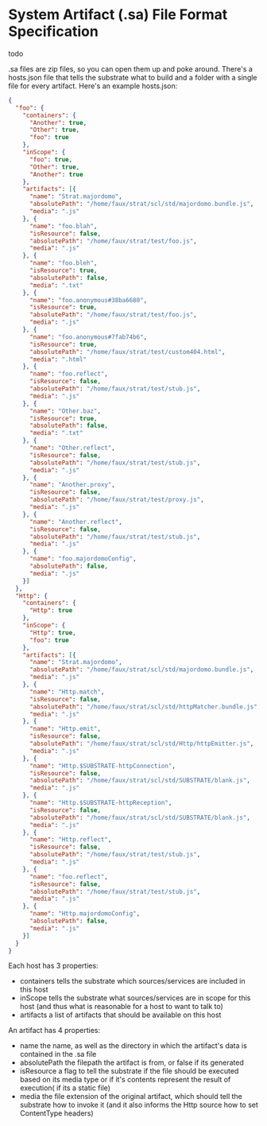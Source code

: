 # System Artifact (.sa) File Format Specification

todo

.sa files are zip files, so you can open them up and poke around.  There's a hosts.json file that tells the substrate what to build and a folder with a single file for every artifact.  Here's an example hosts.json:

```json
{
  "foo": {
    "containers": {
      "Another": true,
      "Other": true,
      "foo": true
    },
    "inScope": {
      "foo": true,
      "Other": true,
      "Another": true
    },
    "artifacts": [{
      "name": "Strat.majordomo",
      "absolutePath": "/home/faux/strat/scl/std/majordomo.bundle.js",
      "media": ".js"
    }, {
      "name": "foo.blah",
      "isResource": false,
      "absolutePath": "/home/faux/strat/test/foo.js",
      "media": ".js"
    }, {
      "name": "foo.bleh",
      "isResource": true,
      "absolutePath": false,
      "media": ".txt"
    }, {
      "name": "foo.anonymous#38ba6680",
      "isResource": true,
      "absolutePath": "/home/faux/strat/test/foo.js",
      "media": ".js"
    }, {
      "name": "foo.anonymous#7fab74b6",
      "isResource": true,
      "absolutePath": "/home/faux/strat/test/custom404.html",
      "media": ".html"
    }, {
      "name": "foo.reflect",
      "isResource": false,
      "absolutePath": "/home/faux/strat/test/stub.js",
      "media": ".js"
    }, {
      "name": "Other.baz",
      "isResource": true,
      "absolutePath": false,
      "media": ".txt"
    }, {
      "name": "Other.reflect",
      "isResource": false,
      "absolutePath": "/home/faux/strat/test/stub.js",
      "media": ".js"
    }, {
      "name": "Another.proxy",
      "isResource": false,
      "absolutePath": "/home/faux/strat/test/proxy.js",
      "media": ".js"
    }, {
      "name": "Another.reflect",
      "isResource": false,
      "absolutePath": "/home/faux/strat/test/stub.js",
      "media": ".js"
    }, {
      "name": "foo.majordomoConfig",
      "absolutePath": false,
      "media": ".js"
    }]
  },
  "Http": {
    "containers": {
      "Http": true
    },
    "inScope": {
      "Http": true,
      "foo": true
    },
    "artifacts": [{
      "name": "Strat.majordomo",
      "absolutePath": "/home/faux/strat/scl/std/majordomo.bundle.js",
      "media": ".js"
    }, {
      "name": "Http.match",
      "isResource": false,
      "absolutePath": "/home/faux/strat/scl/std/httpMatcher.bundle.js",
      "media": ".js"
    }, {
      "name": "Http.emit",
      "isResource": false,
      "absolutePath": "/home/faux/strat/scl/std/Http/httpEmitter.js",
      "media": ".js"
    }, {
      "name": "Http.$SUBSTRATE-httpConnection",
      "isResource": false,
      "absolutePath": "/home/faux/strat/scl/std/SUBSTRATE/blank.js",
      "media": ".js"
    }, {
      "name": "Http.$SUBSTRATE-httpReception",
      "isResource": false,
      "absolutePath": "/home/faux/strat/scl/std/SUBSTRATE/blank.js",
      "media": ".js"
    }, {
      "name": "Http.reflect",
      "isResource": false,
      "absolutePath": "/home/faux/strat/test/stub.js",
      "media": ".js"
    }, {
      "name": "foo.reflect",
      "isResource": false,
      "absolutePath": "/home/faux/strat/test/stub.js",
      "media": ".js"
    }, {
      "name": "Http.majordomoConfig",
      "absolutePath": false,
      "media": ".js"
    }]
  }
}
```

Each host has 3 properties:

  - containers
    tells the substrate which sources/services are included in this host
  - inScope
    tells the substrate what sources/services are in scope for this host (and thus what is reasonable for a host to want to talk to)
  - artifacts
    a list of artifacts that should be available on this host

An artifact has 4 properties:
  - name
    the name, as well as the directory in which the artifact's data is contained in the .sa file
  - absolutePath
    the filepath the artifact is from, or false if its generated
  - isResource
    a flag to tell the substrate if the file should be executed based on its media type or if it's contents represent the result of execution( if its a static file)
  - media
    the file extension of the original artifact, which should tell the substrate how to invoke it (and it also informs the Http source how to set ContentType headers)
